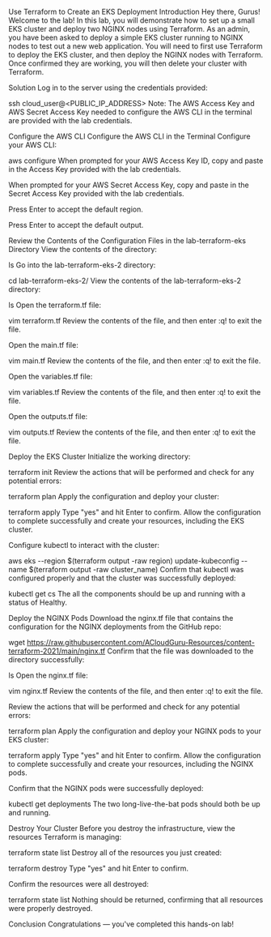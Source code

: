 Use Terraform to Create an EKS Deployment
Introduction
Hey there, Gurus! Welcome to the lab! In this lab, you will demonstrate how to set up a small EKS cluster and deploy two NGINX nodes using Terraform. As an admin, you have been asked to deploy a simple EKS cluster running to NGINX nodes to test out a new web application. You will need to first use Terraform to deploy the EKS cluster, and then deploy the NGINX nodes with Terraform. Once confirmed they are working, you will then delete your cluster with Terraform.

Solution
Log in to the server using the credentials provided:

ssh cloud_user@<PUBLIC_IP_ADDRESS>
Note: The AWS Access Key and AWS Secret Access Key needed to configure the AWS CLI in the terminal are provided with the lab credentials.

Configure the AWS CLI
Configure the AWS CLI in the Terminal
Configure your AWS CLI:

aws configure
When prompted for your AWS Access Key ID, copy and paste in the Access Key provided with the lab credentials.

When prompted for your AWS Secret Access Key, copy and paste in the Secret Access Key provided with the lab credentials.

Press Enter to accept the default region.

Press Enter to accept the default output.

Review the Contents of the Configuration Files in the lab-terraform-eks Directory
View the contents of the directory:

ls
Go into the lab-terraform-eks-2 directory:

cd lab-terraform-eks-2/
View the contents of the lab-terraform-eks-2 directory:

ls
Open the terraform.tf file:

vim terraform.tf
Review the contents of the file, and then enter :q! to exit the file.

Open the main.tf file:

vim main.tf
Review the contents of the file, and then enter :q! to exit the file.

Open the variables.tf file:

vim variables.tf
Review the contents of the file, and then enter :q! to exit the file.

Open the outputs.tf file:

vim outputs.tf
Review the contents of the file, and then enter :q! to exit the file.

Deploy the EKS Cluster
Initialize the working directory:

terraform init
Review the actions that will be performed and check for any potential errors:

terraform plan
Apply the configuration and deploy your cluster:

terraform apply
Type "yes" and hit Enter to confirm. Allow the configuration to complete successfully and create your resources, including the EKS cluster.

Configure kubectl to interact with the cluster:

aws eks --region $(terraform output -raw region) update-kubeconfig --name $(terraform output -raw cluster_name)
Confirm that kubectl was configured properly and that the cluster was successfully deployed:

kubectl get cs
The all the components should be up and running with a status of Healthy.

Deploy the NGINX Pods
Download the nginx.tf file that contains the configuration for the NGINX deployments from the GitHub repo:

wget https://raw.githubusercontent.com/ACloudGuru-Resources/content-terraform-2021/main/nginx.tf
Confirm that the file was downloaded to the directory successfully:

ls
Open the nginx.tf file:

vim nginx.tf
Review the contents of the file, and then enter :q! to exit the file.

Review the actions that will be performed and check for any potential errors:

terraform plan
Apply the configuration and deploy your NGINX pods to your EKS cluster:

terraform apply
Type "yes" and hit Enter to confirm. Allow the configuration to complete successfully and create your resources, including the NGINX pods.

Confirm that the NGINX pods were successfully deployed:

kubectl get deployments
The two long-live-the-bat pods should both be up and running.

Destroy Your Cluster
Before you destroy the infrastructure, view the resources Terraform is managing:

terraform state list
Destroy all of the resources you just created:

terraform destroy
Type "yes" and hit Enter to confirm.

Confirm the resources were all destroyed:

terraform state list
Nothing should be returned, confirming that all resources were properly destroyed.

Conclusion
Congratulations — you've completed this hands-on lab!